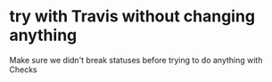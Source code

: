 # try with Travis without changing anything

Make sure we didn't break statuses before trying to do anything with Checks

